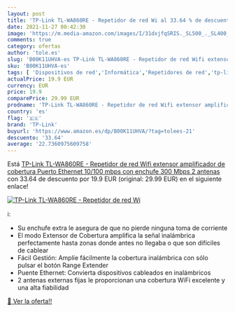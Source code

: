 ```yaml
---
layout: post
title: 'TP-Link TL-WA860RE - Repetidor de red Wi al 33.64 % de descuento'
date: 2021-11-27 00:42:30
image: 'https://m.media-amazon.com/images/I/31dxjfqSRIS._SL500_._SL400_.jpg'
comments: true
category: ofertas
author: 'tole.es'
slug: 'B00K11UHVA-es TP-Link TL-WA860RE - Repetidor de red Wifi extensor...'
sku: 'B00K11UHVA-es'
tags: [ 'Dispositivos de red','Informática','Repetidores de red','tp-link','wifi', ]
actualPrice: 19.9 EUR
currency: EUR
price: 19.9
comparePrice: 29.99 EUR
prodname: 'TP-Link TL-WA860RE - Repetidor de red Wifi extensor amplificador de cobertura Puerto Ethernet  10/100 mbps  con enchufe  300 Mbps  2 antenas '
country: 'es'
flag: '🇪🇸'
brand: 'TP-Link'
buyurl: 'https://www.amazon.es/dp/B00K11UHVA/?tag=tolees-21'
descuento: '33.64'
average: '22.7360975609758'
---
```


Está [TP-Link TL-WA860RE - Repetidor de red Wifi extensor amplificador de cobertura Puerto Ethernet  10/100 mbps  con enchufe  300 Mbps  2 antenas ](https://www.amazon.es/dp/B00K11UHVA/?tag=tolees-21) con 33.64 de descuento por 19.9 EUR (original: 29.99 EUR) en el siguiente enlace!

[![TP-Link TL-WA860RE - Repetidor de red Wi](https://m.media-amazon.com/images/I/31dxjfqSRIS._SL500_._SL400_.jpg)](https://www.amazon.es/dp/B00K11UHVA/?tag=tolees-21)

ℹ️:

- Su enchufe extra le asegura de que no pierde ninguna toma de corriente
- El modo Extensor de Cobertura amplifica la señal inalámbrica perfectamente hasta zonas donde antes no llegaba o que son difíciles de cablear
- Fácil Gestión: Amplíe fácilmente la cobertura inalámbrica con sólo pulsar el botón Range Extender
- Puente Ethernet: Convierta dispositivos cableados en inalámbricos
- 2 antenas externas fijas le proporcionan una cobertura WiFi excelente y una alta fiabilidad

[🛒 Ver la oferta!!](https://www.amazon.es/dp/B00K11UHVA/?tag=tolees-21)
